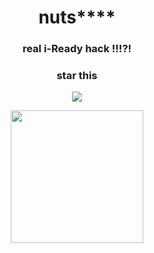 <h1 align="center">nuts****</h1>
<h3 align="center">real i-Ready hack !!!?!</h3>
<h3 align="center">star this</h3>

<p align="center">
        <a href="https://discord.gg/idektheinviteyet">
	       <img src="https://img.shields.io/discord/addthissoon?label=discord&logo=discord">
        </a>
</p>
<p align="center">
<img width="212" height="212" src="https://github.com/Orphanlol/Veue/blob/main/img/weird.jpg">
</p>
